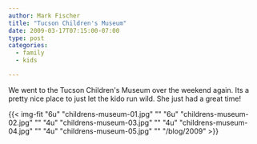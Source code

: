 ```yaml
---
author: Mark Fischer
title: "Tucson Children's Museum"
date: 2009-03-17T07:15:00-07:00
type: post
categories:
  - family
  - kids

---
```


We went to the Tucson Children's Museum over the weekend again. Its a pretty nice place to just let the kido run wild. She just had a great time!

<!--more-->

{{< img-fit
    "6u" "childrens-museum-01.jpg" ""
    "6u" "childrens-museum-02.jpg" ""
    "4u" "childrens-museum-03.jpg" ""
    "4u" "childrens-museum-04.jpg" ""
    "4u" "childrens-museum-05.jpg" ""
    "/blog/2009" >}}
